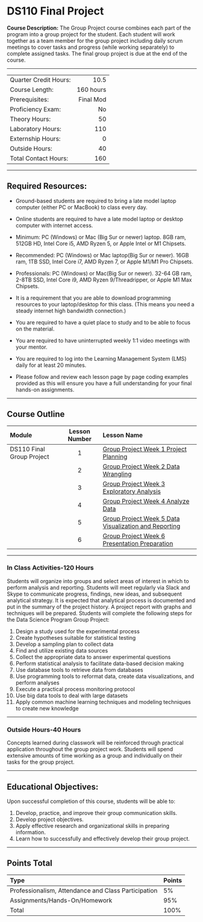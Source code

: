 # DS110 Final Project

**Course Description:** The Group Project course combines each part of the program into a group project for the student.  Each student will work together as a team member for the group project including daily scrum meetings to cover tasks and progress (while working separately) to complete assigned tasks. The final group project is due at the end of the course.  

<hr style="border: 0; height: 1px; background-image: linear-gradient(to right, rgba(0, 0, 0, 0), rgba(0, 0, 0, 0.75), rgba(0, 0, 0, 0));"/>

|                     |    |
|:---                 |---:|
|Quarter Credit Hours:|10.5|
|Course Length:       |160 hours|
|Prerequisites:       |Final Mod|
|Proficiency Exam:    |No|
|Theory Hours: 	      |50|
|Laboratory Hours:	  |110|
|Externship Hours:	  |0 |
|Outside Hours:	      |40|
|Total Contact Hours: |160|

<hr style="border: 0; height: 1px; background-image: linear-gradient(to right, rgba(0, 0, 0, 0), rgba(0, 0, 0, 0.75), rgba(0, 0, 0, 0));"/>

## Required Resources: 
- Ground-based students are required to bring a late model laptop computer (either PC or MacBook) to class every day.  

- Online students are required to have a late model laptop or desktop computer with internet access.  

- Minimum: PC (Windows) or Mac (Big Sur or newer) laptop. 8GB ram, 512GB HD, Intel Core i5,  AMD Ryzen 5, or Apple Intel or M1 Chipsets.

- Recommended: PC (Windows) or Mac laptop(Big Sur or newer). 16GB ram, 1TB SSD, Intel Core i7, AMD Ryzen 7, or Apple M1/M1 Pro Chipsets.

- Professionals: PC (Windows) or Mac(Big Sur or newer). 32-64 GB ram, 2-8TB SSD, Intel Core i9, AMD Ryzen 9/Threadripper, or Apple M1 Max Chipsets.

- It is a requirement that you are able to download programming resources to your laptop/desktop for this class. (This means you need a steady internet high bandwidth connection.)

- You are required to have a quiet place to study and to be able to focus on the material.

- You are required to have uninterrupted weekly 1:1 video meetings with your mentor.

- You are required to log into the Learning Management System (LMS) daily for at least 20 minutes.

- Please follow and review each lesson page by page coding examples provided as this will ensure you have a full understanding for your final hands-on assignments.

<hr style="border: 0; height: 1px; background-image: linear-gradient(to right, rgba(0, 0, 0, 0), rgba(0, 0, 0, 0.75), rgba(0, 0, 0, 0));"/>

## Course Outline

|Module                 |Lesson Number|Lesson Name|
|:---                   |:---:        |:---       |
|DS110 Final Group Project |1   | [Group Project Week 1  Project Planning](DS110L1.ipynb)  |
|                       |2   | [Group Project Week 2 Data Wrangling](DS110L2.ipynb)                |
|                       |3   | [Group Project Week 3 Exploratory Analysis](DS110L3.ipynb)              |
|                       |4   | [Group Project Week 4 Analyze Data](DS110L4.ipynb)|
|                       |5   | [Group Project Week 5 Data Visualization and Reporting](DS110L5.ipynb)      |
|                       |6   | [Group Project Week 6 Presentation Preparation](DS110L6.ipynb)        |  

<hr style="border: 0; height: 1px; background-image: linear-gradient(to right, rgba(0, 0, 0, 0), rgba(0, 0, 0, 0.75), rgba(0, 0, 0, 0));"/>

### In Class Activities-120 Hours

Students will organize into groups and select areas of interest in which to perform analysis and reporting.
Students will meet regularly via Slack and Skype to communicate progress, findings, new ideas, and subsequent analytical strategy.
It is expected that analytical process is documented and put in the summary of the project history. A project report with graphs and techniques will be prepared.
Students will complete the following steps for the Data Science Program Group Project:

1.	Design a study used for the experimental process
2.	Create hypotheses suitable for statistical testing
3.	Develop a sampling plan to collect data
4.	Find and utilize existing data sources
5.	Collect the appropriate data to answer experimental questions
6.	Perform statistical analysis to facilitate data-based decision making
7.	Use database tools to retrieve data from databases
8.	Use programming tools to reformat data, create data visualizations, and perform analyses
9.	Execute a practical process monitoring protocol
10.	Use big data tools to deal with large datasets
11.	Apply common machine learning techniques and modeling techniques to create new knowledge

<hr style="border: 0; height: 1px; background-image: linear-gradient(to right, rgba(0, 0, 0, 0), rgba(0, 0, 0, 0.75), rgba(0, 0, 0, 0));"/>

### Outside Hours-40 Hours

Concepts learned during classwork will be reinforced through practical application throughout the group project work.
Students will spend extensive amounts of time working as a group and individually on their tasks for the group project.


<hr style="border: 0; height: 1px; background-image: linear-gradient(to right, rgba(0, 0, 0, 0), rgba(0, 0, 0, 0.75), rgba(0, 0, 0, 0));"/>

## Educational Objectives:
Upon successful completion of this course, students will be able to: 

1.	Develop, practice, and improve their group communication skills.
2.	Develop project objectives.
3.	Apply effective research and organizational skills in preparing information.
4.	Learn how to successfully and effectively develop their group project.

<hr style="border: 0; height: 1px; background-image: linear-gradient(to right, rgba(0, 0, 0, 0), rgba(0, 0, 0, 0.75), rgba(0, 0, 0, 0));"/>

## Points Total 
|Type | Points |
|:-- |:--|
|Professionalism, Attendance and Class Participation|   5%|
|Assignments/Hands-On/Homework |  95%|
|Total	| 100% |

